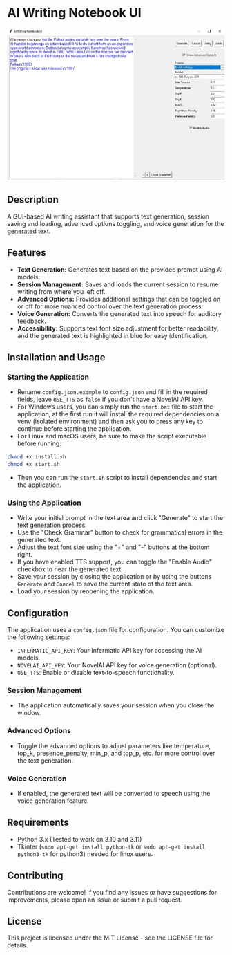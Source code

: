 # AI Writing Notebook UI

![AI Writing Notebook UI Screenshot](images/UI.JPG)

## Description
A GUI-based AI writing assistant that supports text generation, session saving and loading, advanced options toggling, and voice generation for the generated text.

## Features
- **Text Generation:** Generates text based on the provided prompt using AI models.
- **Session Management:** Saves and loads the current session to resume writing from where you left off.
- **Advanced Options:** Provides additional settings that can be toggled on or off for more nuanced control over the text generation process.
- **Voice Generation:** Converts the generated text into speech for auditory feedback.
- **Accessibility:** Supports text font size adjustment for better readability, and the generated text is highlighted in blue for easy identification.

## Installation and Usage
### Starting the Application
- Rename `config.json.example` to `config.json` and fill in the required fields, leave `USE_TTS` as `false` if you don't have a NovelAI API key.
- For Windows users, you can simply run the `start.bat` file to start the application, at the first run it will install the required dependencies on a venv (isolated environment) and then ask you to press any key to continue before starting the application.
- For Linux and macOS users, be sure to make the script executable before running:
```bash
chmod +x install.sh
chmod +x start.sh
```
- Then you can run the `start.sh` script to install dependencies and start the application.

### Using the Application
- Write your initial prompt in the text area and click "Generate" to start the text generation process.
- Use the "Check Grammar" button to check for grammatical errors in the generated text.
- Adjust the text font size using the "+" and "-" buttons at the bottom right.
- If you have enabled TTS support, you can toggle the "Enable Audio" checkbox to hear the generated text.
- Save your session by closing the application or by using the buttons `Generate` and `Cancel` to save the current state of the text area.
- Load your session by reopening the application.

## Configuration
The application uses a `config.json` file for configuration. You can customize the following settings:
- `INFERMATIC_API_KEY`: Your Infermatic API key for accessing the AI models.
- `NOVELAI_API_KEY`: Your NovelAI API key for voice generation (optional).
- `USE_TTS`: Enable or disable text-to-speech functionality.

### Session Management
- The application automatically saves your session when you close the window.

### Advanced Options
- Toggle the advanced options to adjust parameters like temperature, top_k, presence_penalty, min_p, and top_p, etc. for more control over the text generation.

### Voice Generation
- If enabled, the generated text will be converted to speech using the voice generation feature.

## Requirements
- Python 3.x (Tested to work on 3.10 and 3.11)
- Tkinter (`sudo apt-get install python-tk` or `sudo apt-get install python3-tk` for python3) needed for linux users.

## Contributing
Contributions are welcome! If you find any issues or have suggestions for improvements, please open an issue or submit a pull request.

## License
This project is licensed under the MIT License - see the LICENSE file for details.